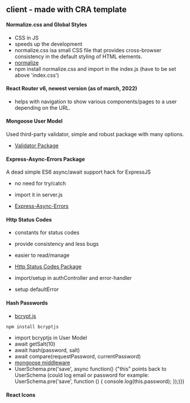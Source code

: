 ## client - made with CRA template

#### Normalize.css and Global Styles

- CSS in JS
- speeds up the development
- normalize.css isa small CSS file that provides cross-browser consistency in the default styling of HTML elements.
- [normalize](https://necolas.github.io/normalize.css/)
- npm install normalize.css and import in the index.js (have to be set above 'index.css')

#### React Router v6, newest version (as of march, 2022)

- helps with navigation to show various components/pages to a user depending on the URL.

#### Mongoose User Model

Used third-party validator, simple and robust package with many options.

- [Validator Package](https://www.npmjs.com/package/validator)

#### Express-Async-Errors Package

A dead simple ES6 async/await support hack for ExpressJS

- no need for try/catch
- import it in server.js

- [Express-Async-Errors](https://www.npmjs.com/package/express-async-errors)

#### Http Status Codes

- constants for status codes
- provide consistency and less bugs
- easier to read/manage

- [Http Status Codes Package](https://www.npmjs.com/package/http-status-codes)

- import/setup in authController and error-handler
- setup defaultError

#### Hash Passwords

- [bcrypt.js](https://www.npmjs.com/package/bcryptjs)

```sh
npm install bcryptjs
```

- import bcryptjs in User Model
- await getSalt(10)
- await hash(password, salt)
- await compare(requestPassword, currentPassword)
- [mongoose middleware](https://mongoosejs.com/docs/middleware.html)
- UserSchema.pre('save', async function() {"this" points back to UserSchema (could log email or password for example: UserSchema.pre('save', function () {
  console.log(this.password);
  });)})

#### React Icons
